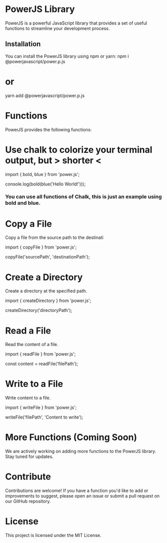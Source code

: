 # PowerJS Library

PowerJS is a powerful JavaScript library that provides a set of useful functions to streamline your development process.

## Installation

You can install the PowerJS library using npm or yarn:
npm i @powerjavascript/power.p.js
# or
yarn add @powerjavascript/power.p.js

# Functions
PowerJS provides the following functions:

# Use chalk to colorize your terminal output, but > shorter <
import { bold, blue } from 'power.js';

console.log(bold(blue('Hello World!')));

### You can use all functions of Chalk, this is just an example using bold and blue.
# Copy a File
Copy a file from the source path to the destinati

import { copyFile } from 'power.js';

copyFile('sourcePath', 'destinationPath');

# Create a Directory
Create a directory at the specified path.

import { createDirectory } from 'power.js';

createDirectory('directoryPath');
# Read a File
Read the content of a file.

import { readFile } from 'power.js';

const content = readFile('filePath');
# Write to a File
Write content to a file.

import { writeFile } from 'power.js';

writeFile('filePath', 'Content to write');

# More Functions (Coming Soon)
We are actively working on adding more functions to the PowerJS library. Stay tuned for updates.

# Contribute
Contributions are welcome! If you have a function you'd like to add or improvements to suggest, please open an issue or submit a pull request on our GitHub repository.

# License
This project is licensed under the MIT License.